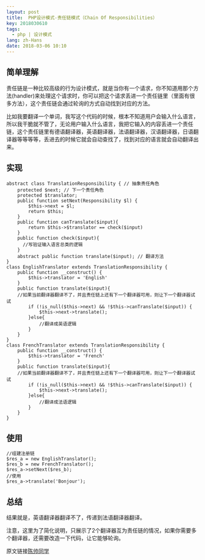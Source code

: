 ```yaml
---
layout: post
title:  PHP设计模式-责任链模式（Chain Of Responsibilities）
key: 2018030610
tags:
  - php | 设计模式
lang: zh-Hans
date: 2018-03-06 10:10
---
```


## 简单理解

责任链是一种比较高级的行为设计模式，就是当你有一个请求，你不知道用那个方法(handler)来处理这个请求时，你可以把这个请求丢进一个责任链里（里面有很多方法），这个责任链会通过轮询的方式自动找到对应的方法。

比如我要翻译一个单词，我写这个代码的时候，根本不知道用户会输入什么语言，所以我干脆就不管了，无论用户输入什么语言，我把它输入的内容丢进一个责任链，这个责任链里有德语翻译器，英语翻译器，法语翻译器，汉语翻译器，日语翻译器等等等等，丢进去的时候它就会自动查找了，找到对应的语言就会自动翻译出来。

## 实现

```$xslt
abstract class TranslationResponsibility { // 抽象责任角色
    protected $next; // 下一个责任角色
    protected $translator;
    public function setNext(Responsibility $l) {
        $this->next = $l;
        return $this;
    }
    public function canTranslate($input){
        return $this->$translator == check($input)
    }
    public function check($input){
      //写验证输入语言总类的逻辑
    }
    abstract public function translate($input); // 翻译方法
}
class EnglishTranslator extends TranslationResponsibility {
    public function __construct() {
        $this->translator = 'English'
    }
    public function translate($input){
    //如果当前翻译器翻译不了，并且责任链上还有下一个翻译器可用，则让下一个翻译器试试
        if (!is_null($this->next) && !$this->canTranslate($input)) {
            $this->next->translate();
        }else{
            //翻译成英语逻辑
        }
    }
}
class FrenchTranslator extends TranslationResponsibility {
    public function __construct() {
        $this->translator = 'French'
    }
    public function translate($input){
    //如果当前翻译器翻译不了，并且责任链上还有下一个翻译器可用，则让下一个翻译器试试
        if (!is_null($this->next) && !$this->canTranslate($input)) {
            $this->next->translate();
        }else{
            //翻译成法语逻辑
        }
    }
}
```

## 使用

```$xslt
//组建注册链
$res_a = new EnglishTranslator();
$res_b = new FrenchTranslator();
$res_a->setNext($res_b);
//使用
$res_a->translate('Bonjour');
```

## 总结

结果就是，英语翻译器翻译不了，传递到法语翻译器翻译。

注意，这里为了简化说明，只展示了2个翻译器互为责任链的情况，如果你需要多个翻译器，还需要改造一下代码，让它能够轮询。


原文链接[陈帅同学](http://imshuai.cn/php/134.html)


